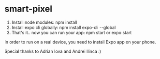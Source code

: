 # smart-pixel

1. Install node modules: npm install
2. Install expo cli globally: npm install expo-cli --global
3. That's it.. now you can run your app: npm start or expo start

In order to run on a real device, you need to install Expo app on your phone. 


Special thanks to Adrian Iova and Andrei Ilinca :)
